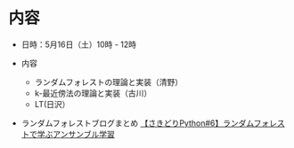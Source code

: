 # 内容

* 日時：5月16日（土）10時 - 12時
* 内容
  * ランダムフォレストの理論と実装（清野）
  * k-最近傍法の理論と実装（古川）
  * LT(日沢）

* ランダムフォレストブログまとめ
[【さきどりPython#6】ランダムフォレストで学ぶアンサンブル学習](https://bdarc.net/to-learn-basis-of-random-forest/)
